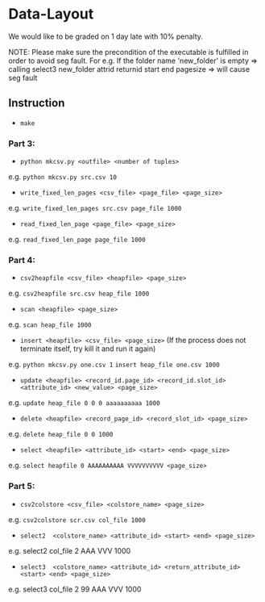 # Data-Layout
We would like to be graded on 1 day late with 10% penalty.

NOTE: Please make sure the precondition of the executable is fulfilled in order to avoid seg fault.
      For e.g.      If the folder name  'new_folder' is empty
      				=>  calling select3 new_folder attrid returnid start end pagesize       => will cause seg fault

## Instruction
- `make`
### Part 3:
- `python mkcsv.py <outfile> <number of tuples>`

e.g.
`python mkcsv.py src.csv 10`

- `write_fixed_len_pages <csv_file> <page_file> <page_size>`

e.g.
`write_fixed_len_pages src.csv page_file 1000`

- `read_fixed_len_page <page_file> <page_size>`

e.g.
`read_fixed_len_page page_file 1000`

### Part 4: 
- `csv2heapfile <csv_file> <heapfile> <page_size>`

e.g.
`csv2heapfile src.csv heap_file 1000`

- `scan <heapfile> <page_size>`

e.g. 
`scan heap_file 1000`

- `insert <heapfile> <csv_file> <page_size>`   (If the process does not terminate itself, try kill it and run it again)

e.g.
`python mkcsv.py one.csv 1`
`insert heap_file one.csv 1000`

- `update <heapfile> <record_id.page_id> <record_id.slot_id> <attribute_id> <new_value> <page_size>`

e.g.
`update heap_file 0 0 0 aaaaaaaaaa 1000`

- `delete <heapfile> <record_page_id> <record_slot_id> <page_size>`

e.g.
`delete heap_file 0 0 1000`

- `select <heapfile> <attribute_id> <start> <end> <page_size>`

e.g.
 `select heapfile 0 AAAAAAAAAA VVVVVVVVVV <page_size>`

### Part 5:

- `csv2colstore <csv_file> <colstore_name> <page_size>`

e.g.
`csv2colstore scr.csv col_file 1000`

- `select2  <colstore_name> <attribute_id> <start> <end> <page_size>`

e.g. select2 col_file 2 AAA VVV 1000

- `select3  <colstore_name> <attribute_id> <return_attribute_id> <start> <end> <page_size>`

e.g. select3 col_file 2 99 AAA VVV 1000

